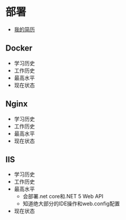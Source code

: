 # 部署
+ [我的简历](../README.md)
## Docker	
+ 学习历史
+ 工作历史
+ 最高水平
+ 现在状态
## Nginx	
+ 学习历史
+ 工作历史
+ 最高水平
+ 现在状态
## IIS	
+ 学习历史
+ 工作历史
+ 最高水平
	+ 会部署.net core和.NET 5 Web API
	+ 知道绝大部分的IDE操作和web.config配置
+ 现在状态